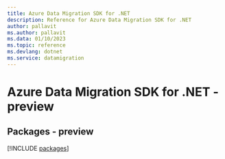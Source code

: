 ```yaml
---
title: Azure Data Migration SDK for .NET
description: Reference for Azure Data Migration SDK for .NET
author: pallavit
ms.author: pallavit
ms.data: 01/10/2023
ms.topic: reference
ms.devlang: dotnet
ms.service: datamigration
---
```

# Azure Data Migration SDK for .NET - preview
## Packages - preview
[!INCLUDE [packages](data-migration-index.md)]